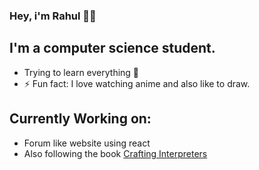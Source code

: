 ### Hey, i'm Rahul ✌🏻

## I'm a computer science student.
- Trying to learn everything 🤣
- ⚡ Fun fact: I love watching anime and also like to draw.

## Currently Working on: 
- Forum like website using react
- Also following the book [Crafting Interpreters](https://craftinginterpreters.com/) 

<!--
**Rayzon3/Rayzon3** is a ✨ _special_ ✨ repository because its `README.md` (this file) appears on your GitHub profile.

Here are some ideas to get you started:

- 🔭 I’m currently working on ...
- 🌱 I’m currently learning ...
- 👯 I’m looking to collaborate on ...
- 🤔 I’m looking for help with ...
- 💬 Ask me about ...
- 📫 How to reach me: ...
- 😄 Pronouns: ...
- ⚡ Fun fact: ...
-->
